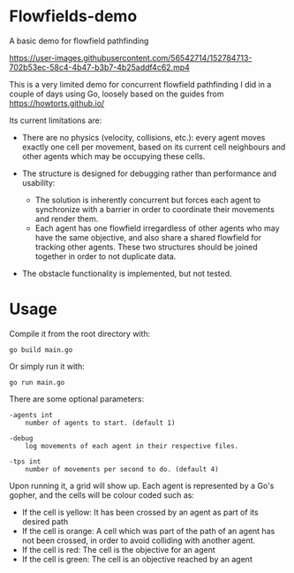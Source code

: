 # Flowfields-demo
A basic demo for flowfield pathfinding

https://user-images.githubusercontent.com/56542714/152784713-702b53ec-58c4-4b47-b3b7-4b25addf4c62.mp4


This is a very limited demo for concurrent flowfield pathfinding I did in a couple of days using Go, loosely based on the guides from https://howtorts.github.io/

Its current limitations are:
- There are no physics (velocity, collisions, etc.): every agent moves exactly one cell per movement, based on its current cell neighbours and other agents which may be occupying these cells.

- The structure is designed for debugging rather than performance and usability: 
  - The solution is inherently concurrent but forces each agent to synchronize with a barrier in order to coordinate their movements and render them.
  - Each agent has one flowfield irregardless of other agents who may have the same objective, and also share a shared flowfield for tracking other agents. These two structures should be joined together in order to not duplicate data.


- The obstacle functionality is implemented, but not tested.


# Usage   

Compile it from the root directory with:
    
    go build main.go

Or simply run it with:
    
    go run main.go

There are some optional parameters:

    -agents int
        number of agents to start. (default 1)
        
    -debug 
        log movements of each agent in their respective files.
        
    -tps int 
        number of movements per second to do. (default 4)
        
Upon running it, a grid will show up. Each agent is represented by a Go's gopher, and the cells will be colour coded such as:
- If the cell is yellow: It has been crossed by an agent as part of its desired path
- If the cell is orange: A cell which was part of the path of an agent has not been crossed, in order to avoid colliding with another agent.
- If the cell is red: The cell is the objective for an agent
- If the cell is green: The cell is an objective reached by an agent
